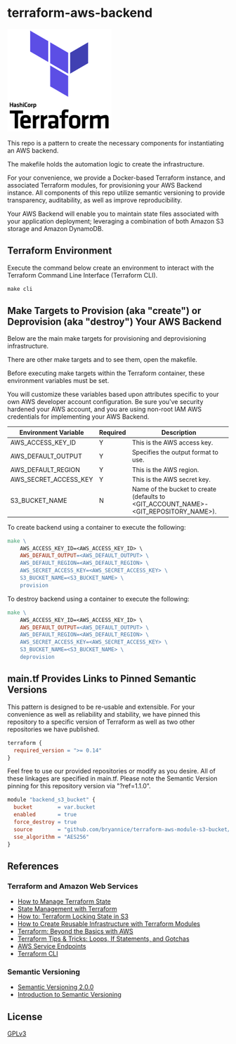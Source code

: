 # terraform-aws-backend

![Terraform](assets/terraform-icon.png)

This repo is a pattern to create the necessary components for instantiating an AWS backend.

The makefile holds the automation logic to create the infrastructure.

For your convenience, we provide a Docker-based Terraform instance, and associated Terraform modules, for provisioning your AWS Backend instance. All components of this repo utilize semantic versioning to provide transparency, auditability, as well as improve reproducibility.

Your AWS Backend will enable you to maintain state files associated with your application deployment; leveraging a combination of both Amazon S3 storage and Amazon DynamoDB.

## Terraform Environment

Execute the command below create an environment to interact with the Terraform Command Line Interface (Terraform CLI).

```makefile
make cli
```

## Make Targets to Provision (aka "create") or Deprovision (aka "destroy") Your AWS Backend

Below are the main make targets for provisioning and deprovisioning infrastructure.

There are other make targets and to see them, open the makefile.

Before executing make targets within the Terraform container, these environment variables must be set.

You will customize these variables based upon attributes specific to your own AWS developer account configuration. Be sure you've security hardened your AWS account, and you are using non-root IAM AWS credentials for implementing your AWS Backend.

| Environment Variable  | Required | Description                                                                          |
| --------------------- | ---------| ------------------------------------------------------------------------------------ |
| AWS_ACCESS_KEY_ID     | Y        | This is the AWS access key.                                                          |
| AWS_DEFAULT_OUTPUT    | Y        | Specifies the output format to use.                                                  |
| AWS_DEFAULT_REGION    | Y        | This is the AWS region.                                                              |
| AWS_SECRET_ACCESS_KEY | Y        | This is the AWS secret key.                                                          |
| S3_BUCKET_NAME        | N        | Name of the bucket to create (defaults to <GIT_ACCOUNT_NAME>-<GIT_REPOSITORY_NAME>). |

To create backend using a container to execute the following:

```makefile
make \
    AWS_ACCESS_KEY_ID=<AWS_ACCESS_KEY_ID> \
    AWS_DEFAULT_OUTPUT=<AWS_DEFAULT_OUTPUT> \
    AWS_DEFAULT_REGION=<AWS_DEFAULT_REGION> \
    AWS_SECRET_ACCESS_KEY=<AWS_SECRET_ACCESS_KEY> \
    S3_BUCKET_NAME=<S3_BUCKET_NAME> \
    provision
```

To destroy backend using a container to execute the following:

```makefile
make \
    AWS_ACCESS_KEY_ID=<AWS_ACCESS_KEY_ID> \
    AWS_DEFAULT_OUTPUT=<AWS_DEFAULT_OUTPUT> \
    AWS_DEFAULT_REGION=<AWS_DEFAULT_REGION> \
    AWS_SECRET_ACCESS_KEY=<AWS_SECRET_ACCESS_KEY> \
    S3_BUCKET_NAME=<S3_BUCKET_NAME> \
    deprovision
```

## main.tf Provides Links to Pinned Semantic Versions

This pattern is designed to be re-usable and extensible. For your convenience as well as reliability and stability, we have pinned this repository to a specific version of Terraform as well as two other repositories we have published.

```makefile
terraform {
  required_version = ">= 0.14"
}
```

Feel free to use our provided repositories or modify as you desire. All of these linkages are specified in main.tf. Please note the Semantic Version pinning for this repository version via "?ref=1.1.0".

```makefile
module "backend_s3_bucket" {
  bucket        = var.bucket
  enabled       = true
  force_destroy = true
  source        = "github.com/bryannice/terraform-aws-module-s3-bucket//?ref=1.1.0"
  sse_algorithm = "AES256"
}
```

## References

### Terraform and Amazon Web Services

* [How to Manage Terraform State](https://blog.gruntwork.io/how-to-manage-terraform-state-28f5697e68fa)
* [State Management with Terraform](https://medium.com/@mitesh_shamra/state-management-with-terraform-9f13497e54cf)
* [How to: Terraform Locking State in S3](https://medium.com/@jessgreb01/how-to-terraform-locking-state-in-s3-2dc9a5665cb6)
* [How to Create Reusable Infrastructure with Terraform Modules](https://blog.gruntwork.io/how-to-create-reusable-infrastructure-with-terraform-modules-25526d65f73d)
* [Terraform: Beyond the Basics with AWS](https://aws.amazon.com/blogs/apn/terraform-beyond-the-basics-with-aws/)
* [Terraform Tips & Tricks: Loops, If Statements, and Gotchas](https://blog.gruntwork.io/terraform-tips-tricks-loops-if-statements-and-gotchas-f739bbae55f9)
* [AWS Service Endpoints](https://docs.aws.amazon.com/general/latest/gr/rande.html)
* [Terraform CLI](https://www.terraform.io/docs/cli-index.html)

### Semantic Versioning

* [Semantic Versioning 2.0.0](https://semver.org/)
* [Introduction to Semantic Versioning](https://www.geeksforgeeks.org/introduction-semantic-versioning/)

## License

[GPLv3](LICENSE)
